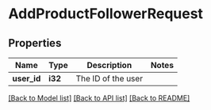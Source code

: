 # AddProductFollowerRequest

## Properties

Name | Type | Description | Notes
------------ | ------------- | ------------- | -------------
**user_id** | **i32** | The ID of the user | 

[[Back to Model list]](../README.md#documentation-for-models) [[Back to API list]](../README.md#documentation-for-api-endpoints) [[Back to README]](../README.md)


